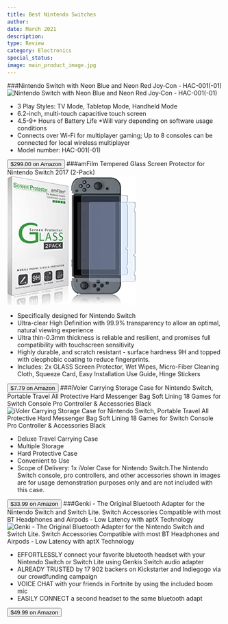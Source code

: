 ```yaml
---
title: Best Nintendo Switches
author: 
date: March 2021
description: 
type: Review
category: Electronics
special_status: 
image: main_product_image.jpg
---
```

###Nintendo Switch with Neon Blue and Neon Red Joy‑Con - HAC-001(-01)
![Nintendo Switch with Neon Blue and Neon Red Joy‑Con - HAC-001(-01)](https://images-na.ssl-images-amazon.com/images/I/61-PblYntsL.__AC_SY300_SX300_QL70_ML2_.jpg)
- 3 Play Styles: TV Mode, Tabletop Mode, Handheld Mode
- 6.2-inch, multi-touch capacitive touch screen
- 4.5-9+ Hours of Battery Life *Will vary depending on software usage conditions
- Connects over Wi-Fi for multiplayer gaming; Up to 8 consoles can be connected for local wireless multiplayer
- Model number: HAC-001(-01)

[<button class="button">$299.00 on Amazon</button>](https://www.amazon.com/Nintendo-Switch-Neon-Blue-Joy%E2%80%91/dp/B07VGRJDFY/ref=sr_1_1?dchild=1&keywords=nintendo+switch&qid=1614629290&sr=8-1)
###amFilm Tempered Glass Screen Protector for Nintendo Switch 2017 (2-Pack)
![amFilm Tempered Glass Screen Protector for Nintendo Switch 2017 (2-Pack)](./amFilmTem.jpeg)
- Specifically designed for Nintendo Switch
- Ultra-clear High Definition with 99.9% transparency to allow an optimal, natural viewing experience
- Ultra thin-0.3mm thickness is reliable and resilient, and promises full compatibility with touchscreen sensitivity
- Highly durable, and scratch resistant - surface hardness 9H and topped with oleophobic coating to reduce fingerprints.
- Includes: 2x GLASS Screen Protector, Wet Wipes, Micro-Fiber Cleaning Cloth, Squeeze Card, Easy Installation Use Guide, Hinge Stickers

[<button class="button">$7.79 on Amazon</button>](https://www.amazon.com/amFilm-Tempered-Screen-Protector-Nintendo-Switch/dp/B01N3ASPNV/ref=sxin_9?ascsubtag=amzn1.osa.b014b1f6-ce0e-417e-b65c-abae71d587cf.ATVPDKIKX0DER.en_US&creativeASIN=B01N3ASPNV&cv_ct_cx=nintendo+switch&cv_ct_id=amzn1.osa.b014b1f6-ce0e-417e-b65c-abae71d587cf.ATVPDKIKX0DER.en_US&cv_ct_pg=search&cv_ct_we=asin&cv_ct_wn=osp-single-source-earns-comm&dchild=1&keywords=nintendo+switch&linkCode=oas&pd_rd_i=B01N3ASPNV&pd_rd_r=58c6d1cc-ac7a-4f1a-ac20-4034392ed627&pd_rd_w=UIf2A&pd_rd_wg=gtuvg&pf_rd_p=35b32c02-1b41-4e49-9b89-0297af2446e1&pf_rd_r=RCSKH61HXBAJKNB16T7C&qid=1614629290&sr=1-2-64f3a41a-73ca-403a-923c-8152c45485fe&tag=popularscience_os-20)
###iVoler Carrying Storage Case for Nintendo Switch, Portable Travel All Protective Hard Messenger Bag Soft Lining 18 Games for Switch Console Pro Controller & Accessories Black
![iVoler Carrying Storage Case for Nintendo Switch, Portable Travel All Protective Hard Messenger Bag Soft Lining 18 Games for Switch Console Pro Controller & Accessories Black](https://images-na.ssl-images-amazon.com/images/I/716kt-Fm3ML.__AC_SX300_SY300_QL70_ML2_.jpg)
- Deluxe Travel Carrying Case
- Multiple Storage
- Hard Protective Case
- Convenient to Use
- Scope of Delivery: 1x iVoler Case for Nintendo Switch.The Nintendo Switch console, pro controllers, and other accessories shown in images are for usage demonstration purposes only and are not included with this case.

[<button class="button">$33.99 on Amazon</button>](https://www.amazon.com/Nintendo-Carrying-All-Protective-Controller-Accessories-3DS/dp/B076GYVWRY/ref=sxin_9?ascsubtag=amzn1.osa.b014b1f6-ce0e-417e-b65c-abae71d587cf.ATVPDKIKX0DER.en_US&creativeASIN=B076GYVWRY&cv_ct_cx=nintendo+switch&cv_ct_id=amzn1.osa.b014b1f6-ce0e-417e-b65c-abae71d587cf.ATVPDKIKX0DER.en_US&cv_ct_pg=search&cv_ct_we=asin&cv_ct_wn=osp-single-source-earns-comm&dchild=1&keywords=nintendo+switch&linkCode=oas&pd_rd_i=B076GYVWRY&pd_rd_r=58c6d1cc-ac7a-4f1a-ac20-4034392ed627&pd_rd_w=UIf2A&pd_rd_wg=gtuvg&pf_rd_p=35b32c02-1b41-4e49-9b89-0297af2446e1&pf_rd_r=RCSKH61HXBAJKNB16T7C&qid=1614629290&sr=1-3-64f3a41a-73ca-403a-923c-8152c45485fe&tag=popularscience_os-20)
###Genki - The Original Bluetooth Adapter for the Nintendo Switch and Switch Lite. Switch Accessories Compatible with most BT Headphones and Airpods - Low Latency with aptX Technology
![Genki - The Original Bluetooth Adapter for the Nintendo Switch and Switch Lite. Switch Accessories Compatible with most BT Headphones and Airpods - Low Latency with aptX Technology](https://images-na.ssl-images-amazon.com/images/I/61b%2B%2By4M2wL.__AC_SY300_SX300_QL70_ML2_.jpg)
- EFFORTLESSLY connect your favorite bluetooth headset with your Nintendo Switch or Switch Lite using Genkis Switch audio adapter
- ALREADY TRUSTED by 17 902 backers on Kickstarter and Indiegogo via our crowdfunding campaign
- VOICE CHAT with your friends in Fortnite by using the included boom mic
- EASILY CONNECT a second headset to the same bluetooth adapt

[<button class="button">$49.99 on Amazon</button>](https://www.amazon.com/Genki-Nintendo-Switch-Bluetooth-Adapter/dp/B07JZKXSQT/ref=sxin_9?ascsubtag=amzn1.osa.b014b1f6-ce0e-417e-b65c-abae71d587cf.ATVPDKIKX0DER.en_US&creativeASIN=B07JZKXSQT&cv_ct_cx=nintendo+switch&cv_ct_id=amzn1.osa.b014b1f6-ce0e-417e-b65c-abae71d587cf.ATVPDKIKX0DER.en_US&cv_ct_pg=search&cv_ct_we=asin&cv_ct_wn=osp-single-source-earns-comm&dchild=1&keywords=nintendo+switch&linkCode=oas&pd_rd_i=B07JZKXSQT&pd_rd_r=58c6d1cc-ac7a-4f1a-ac20-4034392ed627&pd_rd_w=UIf2A&pd_rd_wg=gtuvg&pf_rd_p=35b32c02-1b41-4e49-9b89-0297af2446e1&pf_rd_r=RCSKH61HXBAJKNB16T7C&qid=1614629290&sr=1-4-64f3a41a-73ca-403a-923c-8152c45485fe&tag=popularscience_os-20)
